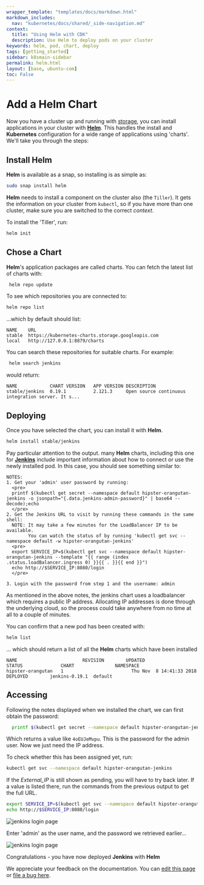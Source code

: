 ```yaml
---
wrapper_template: "templates/docs/markdown.html"
markdown_includes:
  nav: "kubernetes/docs/shared/_side-navigation.md"
context:
  title: "Using Helm with CDK"
  description: Use Helm to deploy pods on your cluster
keywords: helm, pod, chart, deploy
tags: [getting_started]
sidebar: k8smain-sidebar
permalink: helm.html
layout: [base, ubuntu-com]
toc: False
---
```


# Add a Helm Chart

Now you have a cluster up and running with [storage][storage], you can install
applications in your cluster with [**Helm**][helm-home]. This handles the install
and **Kubernetes** configuration for a wide range of applications using
'charts'.  We'll take you through the steps:

## Install Helm

**Helm** is available as a snap, so installing is as simple as:

```bash
sudo snap install helm
```

**Helm** needs to install a component on the cluster also (the `Tiller`). It
gets the information on your cluster from `kubectl`, so if you have more than
one cluster, make sure you are switched to the correct _context_.

To install the 'Tiller', run:

```bash
helm init
```

## Chose a Chart

**Helm**'s application packages are called charts. You can fetch the latest
list of charts with:

```bash
 helm repo update
 ```

To see which repositories you are connected to:

```bash
helm repo list
```
...which by default should list:

```
NAME  	URL                                             
stable	https://kubernetes-charts.storage.googleapis.com
local 	http://127.0.0.1:8879/charts                    
```

You can search these repositories for suitable charts. For example:

```bash
 helm search jenkins
```

would return:

```no-highlight
NAME          	CHART VERSION	APP VERSION	DESCRIPTION                                       
stable/jenkins	0.19.1       	2.121.3    	Open source continuous integration server. It s...
```

## Deploying

Once you have selected the chart, you can install it with **Helm**.

```bash
helm install stable/jenkins
```

Pay particular attention to the output. many **Helm** charts, including this one for
[**Jenkins**][jenkins] include important information about how to connect or use the
newly installed pod.  In this case, you should see something similar to:

```no-highlight
NOTES:
1. Get your 'admin' user password by running:
  <pre>
  printf $(kubectl get secret --namespace default hipster-orangutan-jenkins -o jsonpath="{.data.jenkins-admin-password}" | base64 --decode);echo
  </pre>
2. Get the Jenkins URL to visit by running these commands in the same shell:
  NOTE: It may take a few minutes for the LoadBalancer IP to be available.
        You can watch the status of by running 'kubectl get svc --namespace default -w hipster-orangutan-jenkins'
  <pre>
  export SERVICE_IP=$(kubectl get svc --namespace default hipster-orangutan-jenkins --template "{{ range (index .status.loadBalancer.ingress 0) }}{{ . }}{{ end }}")
  echo http://$SERVICE_IP:8080/login
  </pre>

3. Login with the password from step 1 and the username: admin
```

As mentioned in the above notes, the jenkins chart uses a loadbalancer which requires a
public IP address. Allocating IP addresses is done through the underlying cloud, so the
process could take anywhere from no time at all to a couple of minutes.

You can confirm that a new pod has been created with:

```bash
helm list
```

... which should return a list of all the **Helm** charts which have been installed

```no-highlight
NAME                        REVISION     	UPDATED                                  	STATUS  	        CHART               NAMESPACE
hipster-orangutan	1       	              Thu Nov  8 14:41:33 2018   	DEPLOYED    	jenkins-0.19.1	default  
```

## Accessing

Following the notes displayed when we installed the chart, we can first obtain the
password:

```bash
  printf $(kubectl get secret --namespace default hipster-orangutan-jenkins -o jsonpath="{.data.jenkins-admin-password}" | base64 --decode);echo
  ```

Which returns a value like `4oEUJeMvpu`. This is the password for the admin user. Now
we just need the IP address.

To check whether this has been assigned yet, run:

```bash
kubectl get svc --namespace default hipster-orangutan-jenkins
```

If the _External_IP_ is still shown as pending, you will have to try back later. If a value is
listed there, run the commands from the previous output to get the full URL.

```bash
export SERVICE_IP=$(kubectl get svc --namespace default hipster-orangutan-jenkins --template "{{ range (index .status.loadBalancer.ingress 0) }}{{ . }}{{ end }}")
echo http://$SERVICE_IP:8080/login
```


![jenkins login page][img-jenkins]

Enter 'admin' as the user name, and the password we retrieved earlier...

![jenkins login page][img-jenkins2]

Congratulations - you have now deployed **Jenkins** with **Helm**


<!-- IMAGES -->
[img-jenkins]: https://assets.ubuntu.com/v1/80a62903-aws-002.png
[img-jenkins2]: https://assets.ubuntu.com/v1/fb6a502d-aws-003.png

<!-- LINKS -->

[storage]: /kubernetes/docs/storage
[helm-home]: https://helm.sh/
[jenkins]: https://jenkins.io/

<!-- FEEDBACK -->
<div class="p-notification--information">
  <p class="p-notification__response">
    We appreciate your feedback on the documentation. You can 
    <a href="https://github.com/charmed-kubernetes/kubernetes-docs/edit/master/pages/k8s/helm.md" class="p-notification__action">edit this page</a> 
    or 
    <a href="https://github.com/charmed-kubernetes/kubernetes-docs/issues/new" class="p-notification__action">file a bug here</a>.
  </p>
</div>
